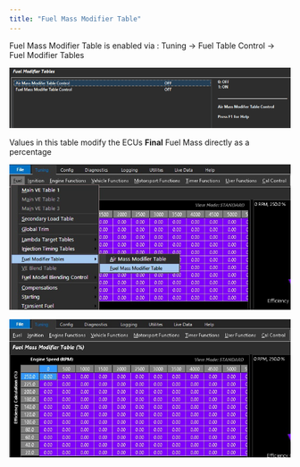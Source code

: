 ```yaml
---
title: "Fuel Mass Modifier Table"
---
```


Fuel Mass Modifier Table is enabled via : Tuning -\> Fuel Table Control -\> Fuel Modifier Tables


![Image](</img/NewItem355.png>)


Values in this table modify the ECUs **Final** Fuel Mass directly as a percentage


![Image](</img/AAAA109.jpg>)


![Image](</img/AAAA110.jpg>)
